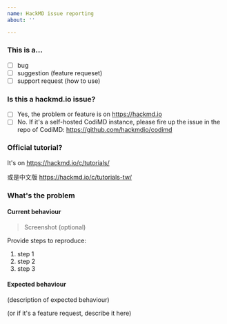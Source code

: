```yaml
---
name: HackMD issue reporting
about: ''

---
```


### This is a...

- [ ] bug
- [ ] suggestion (feature requeset)
- [ ] support request (how to use)

### Is this a hackmd.io issue?

- [ ] Yes, the problem or feature is on https://hackmd.io
- [ ] No. If it's a self-hosted CodiMD instance, please fire up the issue in the repo of CodiMD: https://github.com/hackmdio/codimd

### Official tutorial?

It's on https://hackmd.io/c/tutorials/

或是中文版 https://hackmd.io/c/tutorials-tw/

### What's the problem

#### Current behaviour

> Screenshot (optional)

Provide steps to reproduce:

1. step 1
1. step 2
1. step 3

#### Expected behaviour

(description of expected behaviour)

(or if it's a feature request, describe it here)
